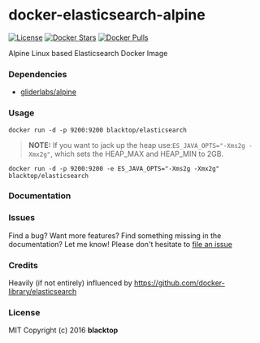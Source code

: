 docker-elasticsearch-alpine
===========================

[![License](http://img.shields.io/:license-mit-blue.svg)](http://doge.mit-license.org) [![Docker Stars](https://img.shields.io/docker/stars/blacktop/elasticsearch.svg)](https://hub.docker.com/r/blacktop/elasticsearch/) [![Docker Pulls](https://img.shields.io/docker/pulls/blacktop/elasticsearch.svg)](https://hub.docker.com/r/blacktop/elasticsearch/)

Alpine Linux based Elasticsearch Docker Image

### Dependencies

-	[gliderlabs/alpine](https://index.docker.io/_/gliderlabs/alpine/)

### Usage

```
docker run -d -p 9200:9200 blacktop/elasticsearch
```

> **NOTE:** If you want to jack up the heap use:`ES_JAVA_OPTS="-Xms2g -Xmx2g"`, which sets the HEAP_MAX and HEAP_MIN to 2GB.

```
docker run -d -p 9200:9200 -e ES_JAVA_OPTS="-Xms2g -Xmx2g" blacktop/elasticsearch
```

### Documentation

### Issues

Find a bug? Want more features? Find something missing in the documentation? Let me know! Please don't hesitate to [file an issue](https://github.com/blacktop/docker-elasticsearch-alpine/issues/new)

### Credits

Heavily (if not entirely) influenced by https://github.com/docker-library/elasticsearch

### License

MIT Copyright (c) 2016 **blacktop**
